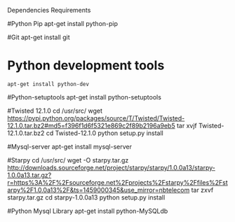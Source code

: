 Dependencies Requirements


#Python Pip 
    apt-get install python-pip

#Git
    apt-get install git

# Python development tools
    apt-get install python-dev

#Python-setuptools
    apt-get install python-setuptools
    
#Twisted 12.1.0
    cd /usr/src/
    wget https://pypi.python.org/packages/source/T/Twisted/Twisted-12.1.0.tar.bz2#md5=f396f1d6f5321e869c2f89b2196a9eb5
    tar xvjf Twisted-12.1.0.tar.bz2
    cd Twisted-12.1.0
    python setup.py install
    
#Mysql-server
    apt-get install mysql-server

#Starpy
    cd /usr/src/
    wget -O starpy.tar.gz http://downloads.sourceforge.net/project/starpy/starpy/1.0.0a13/starpy-1.0.0a13.tar.gz?r=https%3A%2F%2Fsourceforge.net%2Fprojects%2Fstarpy%2Ffiles%2Fstarpy%2F1.0.0a13%2F&ts=1459000345&use_mirror=nbtelecom
    tar zxvf starpy.tar.gz
    cd starpy-1.0.0a13
    python setup.py install
    
#Python Mysql Library
    apt-get install python-MySQLdb

